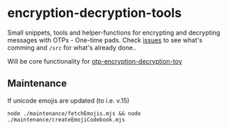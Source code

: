 # encryption-decryption-tools
Small snippets, tools and helper-functions for encrypting and decrypting messages with OTPs - One-time pads. Check [issues](https://github.com/eklem/otp-encryption-decryption-tools/issues) to see what's comming and `/src` for what's already done..

Will be core functionality for [otp-encryption-decryption-toy](https://github.com/eklem/otp-encryption-decryption-toy)


## Maintenance
If unicode emojis are updated (to i.e. v.15)

```console
node ./maintenance/fetchEmojis.mjs && node ./maintenance/createEmojiCodebook.mjs
```
